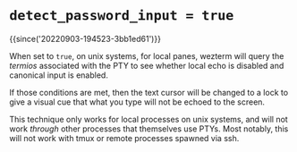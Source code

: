 # `detect_password_input = true`

{{since('20220903-194523-3bb1ed61')}}

When set to `true`, on unix systems, for local panes, wezterm will query the
*termios* associated with the PTY to see whether local echo is disabled and
canonical input is enabled.

If those conditions are met, then the text cursor will be changed to a lock
to give a visual cue that what you type will not be echoed to the screen.

This technique only works for local processes on unix systems, and will not
work *through* other processes that themselves use PTYs. Most notably, this
will not work with tmux or remote processes spawned via ssh.

